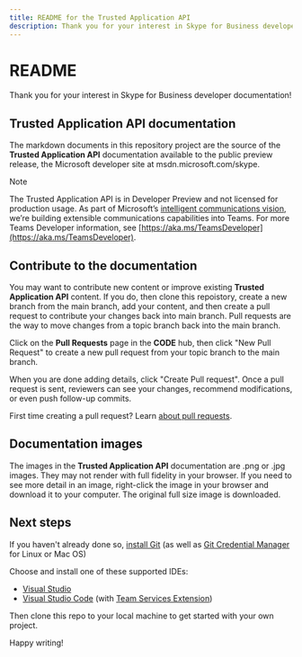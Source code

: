 ```yaml
---
title: README for the Trusted Application API
description: Thank you for your interest in Skype for Business developer documentation!
---
```

# README

Thank you for your interest in Skype for Business developer documentation!

## **Trusted Application API** documentation

The markdown documents in this repository project are the source of the **Trusted Application API** documentation available to the public preview release, the Microsoft developer site at msdn.microsoft.com/skype.

> [!NOTE] 
> The Trusted Application API is in Developer Preview and not licensed for production usage.  As part of Microsoft’s [intelligent communications vision](https://aka.ms/intelligentcommunicationsblog), we’re building extensible communications capabilities into Teams.  For more Teams Developer information, see [https://aka.ms/TeamsDeveloper](https://aka.ms/TeamsDeveloper).

## Contribute to the documentation

You may want to contribute new content or improve existing **Trusted Application API** content. If you do, then clone this repoistory, 
create a new branch from the main branch, add your content, and then create a pull request to contribute your changes back into main branch.
Pull requests are the way to move changes from a topic branch back into the main branch.

Click on the **Pull Requests** page in the **CODE** hub, then click "New Pull Request" to create a new pull request from your topic branch to the main branch.

When you are done adding details, click "Create Pull request". Once a pull request is sent, reviewers can see your changes, recommend modifications, or even push follow-up commits.

First time creating a pull request?  Learn [about pull requests](https://help.github.com/articles/about-pull-requests/).

## Documentation images

The images in the **Trusted Application API** documentation are .png or .jpg images. They may not render with full fidelity in your browser. If you need to see more detail
in an image, right-click the image in your browser and download it to your computer. The original full size image is downloaded.

## Next steps

If you haven't already done so, [install Git](https://git-scm.com/downloads) (as well as [Git Credential Manager](https://java.visualstudio.com/Downloads/gitcredentialmanager/Index) for Linux or Mac OS)

Choose and install one of these supported IDEs:
* [Visual Studio](https://go.microsoft.com/fwlink/?LinkId=309297&clcid=0x409&slcid=0x409)
* [Visual Studio Code](https://code.visualstudio.com/Download) (with [Team Services Extension](https://java.visualstudio.com/Downloads/visualstudiocode/Index))

Then clone this repo to your local machine to get started with your own project.

Happy writing!
